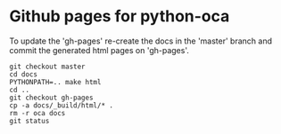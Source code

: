 # Github pages for python-oca
To update the 'gh-pages' re-create the docs in the 'master' branch and commit the generated html pages on 'gh-pages'.

```
git checkout master
cd docs
PYTHONPATH=.. make html
cd ..
git checkout gh-pages
cp -a docs/_build/html/* .
rm -r oca docs
git status
```
